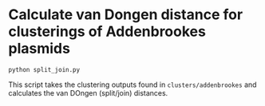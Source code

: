 # Calculate van Dongen distance for clusterings of Addenbrookes plasmids

```
python split_join.py
```

This script takes the clustering outputs found in `clusters/addenbrookes` and calculates the van DOngen (split/join) distances.
